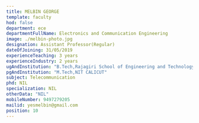 ```yaml
---
title: MELBIN GEORGE
template: faculty
hod: false
department: ece
departmentFullName: Electronics and Communication Engineering 
image: ./melbin-photo.jpg
designation: Assistant Professor(Regular)
dateOfJoining: 31/05/2019
experienceTeaching: 3 years
experienceIndustry: 2 years
ugAndInstitution: "B.Tech,Rajagiri School of Engineering and Technology."
pgAndInstitution: "M.Tech,NIT CALICUT"
subject: Telecommunication
phd: NIL
specialization: NIL
otherData: "NIL"
mobileNumber: 9497279205
mailid: yesmelbin@gmail.com
position: 10
---
```

